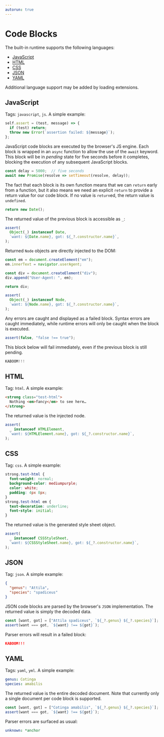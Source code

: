 ```yaml
---
autorun: true
---
```


# Code Blocks

The built-in runtime supports the following languages:

- [JavaScript](#javascript)
- [HTML](#html)
- [CSS](#css)
- [JSON](#json)
- [YAML](#yaml)

Additional language support may be added by loading extensions.

## JavaScript

Tags: `javascript`, `js`. A simple example:

```js
self.assert = (test, message) => {
  if (test) return;
  throw new Error(`assertion failed: ${message}`);
};
```

JavaScript code blocks are executed by the browser's JS engine. Each block is
wrapped in an `async` function to allow the use of the `await` keyword. This
block will be in _pending_ state for five seconds before it completes, blocking
the execution of any subsequent JavaScript blocks.

```js
const delay = 5000;  // five seconds
await new Promise(resolve => setTimeout(resolve, delay));
```

The fact that each block is its own function means that we can `return` early
from a function, but it also means we need an explicit `return` to provide a
return value for our code block. If no value is `return`ed, the return value is
`undefined`.

```js
return new Date();
```

The returned value of the previous block is accessible as `_`:

```js
assert(
  Object(_) instanceof Date,
  `want: ${Date.name}, got: ${_?.constructor.name}`,
);
```

Returned `Node` objects are directly injected to the DOM:

```js
const em = document.createElement("em");
em.innerText = navigator.userAgent;

const div = document.createElement("div");
div.append("User-Agent: ", em);

return div;
```

```js
assert(
  Object(_) instanceof Node,
  `want: ${Node.name}, got: ${_?.constructor.name}`,
);
```

Any errors are caught and displayed as a failed block. Syntax errors are caught
immediately, while runtime errors will only be caught when the block is
executed.

```js
assert(false, "false !== true");
```

This block below will fail immediately, even if the previous block is still
pending.

```js
KABOOM!!!
```

## HTML

Tag: `html`. A simple example:

```html
<strong class="test-html">
  Nothing <em>fancy</em> to see here…
</strong>
```

The returned value is the injected node.

```js
assert(
  _ instanceof HTMLElement,
  `want: ${HTMLElement.name}, got: ${_?.constructor.name}`,
);
```

## CSS

Tag: `css`. A simple example:

```css
strong.test-html {
  font-weight: normal;
  background-color: mediumpurple;
  color: white;
  padding: 4px 8px;
}
strong.test-html em {
  text-decoration: underline;
  font-style: initial;
}
```

The returned value is the generated style sheet object.

```js
assert(
  _ instanceof CSSStyleSheet,
  `want: ${CSSStyleSheet.name}, got: ${_?.constructor.name}`,
);
```

## JSON

Tag: `json`. A simple example:

```json
{
  "genus": "Attila",
  "species": "spadiceus"
}
```

JSON code blocks are parsed by the browser's `JSON` implementation. The
returned value is simply the decoded data.

```js
const [want, got] = ["Attila spadiceus", `${_?.genus} ${_?.species}`];
assert(want === got, `${want} !== ${got}`);
```

Parser errors will result in a failed block:

```json
KABOOM!!!
```

## YAML

Tags: `yaml`, `yml`. A simple example:

```yaml
genus: Cotinga
species: amabilis
```

The returned value is the entire decoded document. Note that currently only a
single document per code block is supported.

```js
const [want, got] = ["Cotinga amabilis", `${_?.genus} ${_?.species}`];
assert(want === got, `${want} !== ${got}`);
```

Parser errors are surfaced as usual:

```yaml
unknown: *anchor
```
